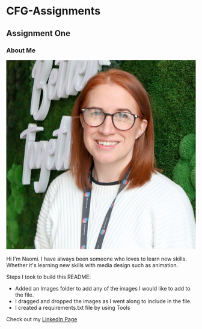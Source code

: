 # CFG-Assignments

## Assignment One 

### About Me

![profile pic](AssignmentOne/Images/linkedin%20pic.jpg)

Hi I'm Naomi. I have always been someone who loves to learn new skills. Whether it's learning new skills with media design such as animation.

Steps I took to build this README:
 - Added an Images folder to add any of the images I would like to add to the file. 
 - I dragged and dropped the images as I went along to include in the file. 
 - I created a requirements.txt file by using Tools

Check out my [LinkedIn Page](https://www.linkedin.com/in/naomi-mcewan-90900396/)